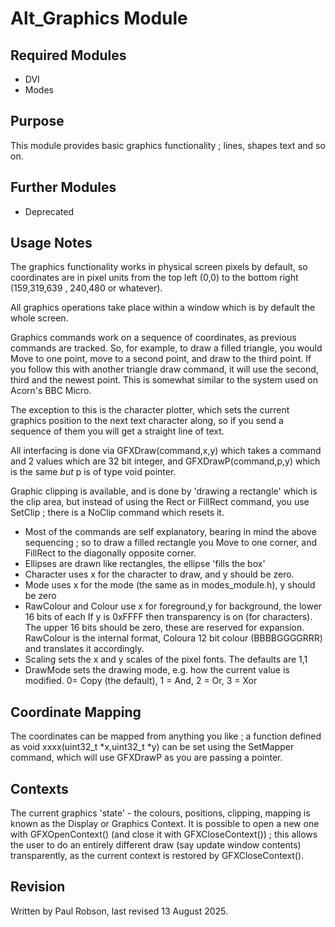 # Alt_Graphics Module

## Required Modules

- DVI
- Modes

## Purpose

This module provides basic graphics functionality ; lines, shapes text and so on.

## Further Modules

- Deprecated

## Usage Notes

The graphics functionality works in physical screen pixels by default, so coordinates are in pixel units from the top left (0,0) to the bottom right (159,319,639 , 240,480 or whatever). 

All graphics operations take place within a window which is by default the whole screen.

Graphics commands work on a sequence of coordinates, as previous commands are tracked. So, for example, to draw a filled triangle, you would Move to one point, move to a second point, and draw to the third point. If you follow this with another triangle draw command, it will use the second, third and the newest point.  This is somewhat similar to the system used on Acorn's BBC Micro.

The exception to this is the character plotter, which sets the current graphics position to the next text character along, so if you send a sequence of them you will get a straight line of text.

All interfacing is done via GFXDraw(command,x,y) which takes a command and 2 values which are 32 bit integer, and GFXDrawP(command,p,y) which is the same *but* p is of type void pointer. 

Graphic clipping is available, and is done by 'drawing a rectangle' which is the clip area, but instead of using the Rect or FillRect command, you use SetClip ; there is a NoClip command which resets it.

- Most of the commands are self explanatory, bearing in mind the above sequencing ; so to draw a filled rectangle you Move to one corner, and FillRect to the diagonally opposite corner.
- Ellipses are drawn like rectangles, the ellipse 'fills the box'
- Character uses x for the character to draw, and y should be zero.
- Mode uses x for the mode (the same as in modes_module.h), y should be zero
- RawColour and Colour use x for foreground,y for background, the lower 16 bits of each If y is 0xFFFF then transparency is on (for characters). The upper 16 bits should be zero, these are reserved for expansion. RawColour is the internal format, Coloura 12 bit colour (BBBBGGGGRRR) and translates it accordingly.
- Scaling sets the x and y scales of the pixel fonts. The defaults are 1,1 
- DrawMode sets the drawing mode, e.g. how the current value is modified. 0= Copy (the default), 1 = And, 2 = Or, 3 = Xor

## Coordinate Mapping

The coordinates can be mapped from anything you like ; a function defined as void xxxx(uint32_t *x,uint32_t *y) can be set using the SetMapper command, which will use GFXDrawP as you are passing a pointer.

## Contexts

The current graphics 'state' - the colours, positions, clipping, mapping is known as the Display or Graphics Context. It is possible to open a new one with GFXOpenContext() (and close it with GFXCloseContext()) ; this allows the user to do an entirely different draw (say update window contents) transparently, as the current context is restored by GFXCloseContext().


## Revision

Written by Paul Robson, last revised 13 August 2025.
